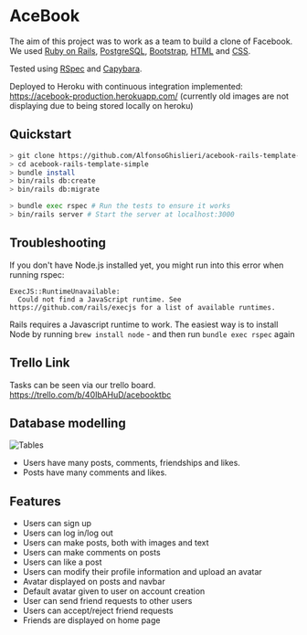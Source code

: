 # AceBook
The aim of this project was to work as a team to build a clone of Facebook. We used [Ruby on Rails](https://rubyonrails.org/), [PostgreSQL](https://www.postgresql.org/), [Bootstrap](https://getbootstrap.com/), [HTML](https://developer.mozilla.org/en-US/docs/Web/HTML/Element/main) and [CSS](https://developer.mozilla.org/en-US/docs/Web/CSS).

Tested using [RSpec](https://rspec.info/) and [Capybara](https://github.com/teamcapybara/capybara).

Deployed to Heroku with continuous integration implemented: https://acebook-production.herokuapp.com/ (currently old images are not displaying due to being stored locally on heroku)

## Quickstart

```bash
> git clone https://github.com/AlfonsoGhislieri/acebook-rails-template-simple.git
> cd acebook-rails-template-simple
> bundle install
> bin/rails db:create
> bin/rails db:migrate

> bundle exec rspec # Run the tests to ensure it works
> bin/rails server # Start the server at localhost:3000
```

## Troubleshooting

If you don't have Node.js installed yet, you might run into this error when running rspec:

```
ExecJS::RuntimeUnavailable:
  Could not find a JavaScript runtime. See https://github.com/rails/execjs for a list of available runtimes.
 ```

Rails requires a Javascript runtime to work. The easiest way is to install Node by running `brew install node` - and then run `bundle exec rspec` again

## Trello Link

Tasks can be seen via our trello board. 
https://trello.com/b/40IbAHuD/acebooktbc

## Database modelling

![Tables](https://github.com/msc49/acebook-rails-template-simple/blob/main/public/readme_database_diagram.png)

 * Users have many posts, comments, friendships and likes.
 * Posts have many comments and likes.
 
## Features

- Users can sign up
- Users can log in/log out
- Users can make posts, both with images and text 
- Users can make comments on posts 
- Users can like a post
- Users can modify their profile information and upload an avatar
- Avatar displayed on posts and navbar
- Default avatar given to user on account creation
- User can send friend requests to other users
- Users can accept/reject friend requests
- Friends are displayed on home page

